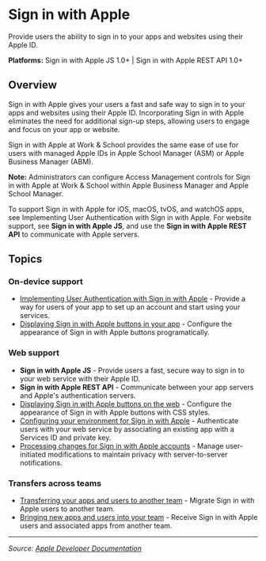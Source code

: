 # Sign in with Apple

Provide users the ability to sign in to your apps and websites using their Apple ID.

**Platforms:** Sign in with Apple JS 1.0+ | Sign in with Apple REST API 1.0+

## Overview

Sign in with Apple gives your users a fast and safe way to sign in to your apps and websites using their Apple ID. Incorporating Sign in with Apple eliminates the need for additional sign-up steps, allowing users to engage and focus on your app or website.

Sign in with Apple at Work & School provides the same ease of use for users with managed Apple IDs in Apple School Manager (ASM) or Apple Business Manager (ABM).

**Note:** Administrators can configure Access Management controls for Sign in with Apple at Work & School within Apple Business Manager and Apple School Manager.

To support Sign in with Apple for iOS, macOS, tvOS, and watchOS apps, see Implementing User Authentication with Sign in with Apple. For website support, see **Sign in with Apple JS**, and use the **Sign in with Apple REST API** to communicate with Apple servers.

## Topics

### On-device support
- [Implementing User Authentication with Sign in with Apple](https://developer.apple.com/documentation/signinwithapple/implementing_user_authentication_with_sign_in_with_apple) - Provide a way for users of your app to set up an account and start using your services.
- [Displaying Sign in with Apple buttons in your app](https://developer.apple.com/documentation/signinwithapple/displaying_sign_in_with_apple_buttons_in_your_app) - Configure the appearance of Sign in with Apple buttons programatically.

### Web support
- **Sign in with Apple JS** - Provide users a fast, secure way to sign in to your web service with their Apple ID.
- **Sign in with Apple REST API** - Communicate between your app servers and Apple's authentication servers.
- [Displaying Sign in with Apple buttons on the web](https://developer.apple.com/documentation/signinwithapple/displaying_sign_in_with_apple_buttons_on_the_web) - Configure the appearance of Sign in with Apple buttons with CSS styles.
- [Configuring your environment for Sign in with Apple](https://developer.apple.com/documentation/signinwithapple/configuring_your_environment_for_sign_in_with_apple) - Authenticate users with your web service by associating an existing app with a Services ID and private key.
- [Processing changes for Sign in with Apple accounts](https://developer.apple.com/documentation/signinwithapple/processing_changes_for_sign_in_with_apple_accounts) - Manage user-initiated modifications to maintain privacy with server-to-server notifications.

### Transfers across teams
- [Transferring your apps and users to another team](https://developer.apple.com/documentation/signinwithapple/transferring_your_apps_and_users_to_another_team) - Migrate Sign in with Apple users to another team.
- [Bringing new apps and users into your team](https://developer.apple.com/documentation/signinwithapple/bringing_new_apps_and_users_into_your_team) - Receive Sign in with Apple users and associated apps from another team.

---

*Source: [Apple Developer Documentation](https://developer.apple.com/documentation/SigninwithApple)*